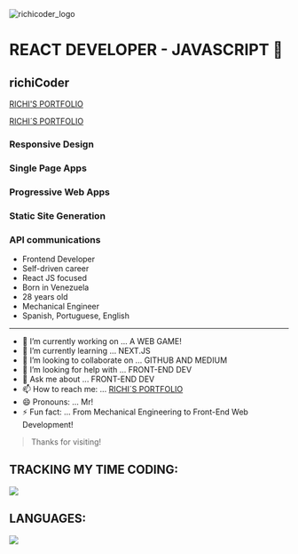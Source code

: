 <img alt='richicoder_logo' src='http://richicoder.com/richicoder_logo.png' />

# REACT DEVELOPER - JAVASCRIPT 👋
## richiCoder

<a href="https://richicoder.com" target="_blank">RICHI'S PORTFOLIO</a>

[RICHI´S PORTFOLIO](https://richicoder.com/ "Visit Richi's Portfolio!")

### Responsive Design
### Single Page Apps
### Progressive Web Apps
### Static Site Generation
### API communications

- Frontend Developer
- Self-driven career
- React JS focused
- Born in Venezuela
- 28 years old
- Mechanical Engineer
- Spanish, Portuguese, English

_____

- 🔭 I’m currently working on ... A WEB GAME!
- 🌱 I’m currently learning ... NEXT.JS
- 👯 I’m looking to collaborate on ... GITHUB AND MEDIUM
- 🤔 I’m looking for help with ... FRONT-END DEV
- 💬 Ask me about ... FRONT-END DEV
- 📫 How to reach me: ... [RICHI´S PORTFOLIO](https://richicoder.com/ "Visit Richi's Portfolio!")
- 😄 Pronouns: ... Mr!
- ⚡ Fun fact:  ... From Mechanical Engineering to Front-End Web Development!


> Thanks for visiting!


## **TRACKING MY TIME CODING:**
<a href="https://wakatime.com"><img src="https://wakatime.com/share/@2db4d374-00ea-4dca-a30e-e490256172a0/6d575458-2430-4f0b-b37c-78b0dad52566.png" /></a>

## **LANGUAGES:**
<a href="https://wakatime.com"><img src="https://wakatime.com/share/@2db4d374-00ea-4dca-a30e-e490256172a0/570f5e62-b2a1-4654-93a3-127e21b8017e.png" /></a>

